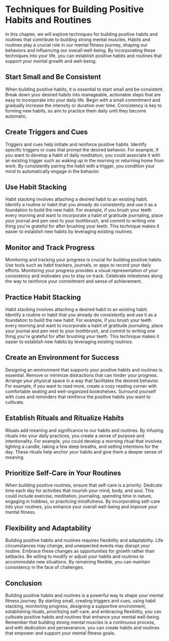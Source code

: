 Techniques for Building Positive Habits and Routines
===============================================================

In this chapter, we will explore techniques for building positive habits and routines that contribute to building strong mental muscles. Habits and routines play a crucial role in our mental fitness journey, shaping our behaviors and influencing our overall well-being. By incorporating these techniques into your life, you can establish positive habits and routines that support your mental growth and well-being.

Start Small and Be Consistent
-----------------------------

When building positive habits, it is essential to start small and be consistent. Break down your desired habits into manageable, actionable steps that are easy to incorporate into your daily life. Begin with a small commitment and gradually increase the intensity or duration over time. Consistency is key to forming new habits, so aim to practice them daily until they become automatic.

Create Triggers and Cues
------------------------

Triggers and cues help initiate and reinforce positive habits. Identify specific triggers or cues that prompt the desired behavior. For example, if you want to develop a habit of daily meditation, you could associate it with an existing trigger such as waking up in the morning or returning home from work. By consistently pairing the habit with a trigger, you condition your mind to automatically engage in the behavior.

Use Habit Stacking
------------------

Habit stacking involves attaching a desired habit to an existing habit. Identify a routine or habit that you already do consistently and use it as a foundation to build the new habit. For example, if you brush your teeth every morning and want to incorporate a habit of gratitude journaling, place your journal and pen next to your toothbrush, and commit to writing one thing you're grateful for after brushing your teeth. This technique makes it easier to establish new habits by leveraging existing routines.

Monitor and Track Progress
--------------------------

Monitoring and tracking your progress is crucial for building positive habits. Use tools such as habit trackers, journals, or apps to record your daily efforts. Monitoring your progress provides a visual representation of your consistency and motivates you to stay on track. Celebrate milestones along the way to reinforce your commitment and sense of achievement.

Practice Habit Stacking
-----------------------

Habit stacking involves attaching a desired habit to an existing habit. Identify a routine or habit that you already do consistently and use it as a foundation to build the new habit. For example, if you brush your teeth every morning and want to incorporate a habit of gratitude journaling, place your journal and pen next to your toothbrush, and commit to writing one thing you're grateful for after brushing your teeth. This technique makes it easier to establish new habits by leveraging existing routines.

Create an Environment for Success
---------------------------------

Designing an environment that supports your positive habits and routines is essential. Remove or minimize distractions that can hinder your progress. Arrange your physical space in a way that facilitates the desired behavior. For example, if you want to read more, create a cozy reading corner with comfortable seating and well-organized bookshelves. Surround yourself with cues and reminders that reinforce the positive habits you want to cultivate.

Establish Rituals and Ritualize Habits
--------------------------------------

Rituals add meaning and significance to our habits and routines. By infusing rituals into your daily practices, you create a sense of purpose and intentionality. For example, you could develop a morning ritual that involves lighting a candle, taking a few deep breaths, and setting intentions for the day. These rituals help anchor your habits and give them a deeper sense of meaning.

Prioritize Self-Care in Your Routines
-------------------------------------

When building positive routines, ensure that self-care is a priority. Dedicate time each day for activities that nourish your mind, body, and soul. This could include exercise, meditation, journaling, spending time in nature, engaging in hobbies, or practicing mindfulness. By incorporating self-care into your routines, you enhance your overall well-being and improve your mental fitness.

Flexibility and Adaptability
----------------------------

Building positive habits and routines requires flexibility and adaptability. Life circumstances may change, and unexpected events may disrupt your routine. Embrace these changes as opportunities for growth rather than setbacks. Be willing to modify or adjust your habits and routines to accommodate new situations. By remaining flexible, you can maintain consistency in the face of challenges.

Conclusion
----------

Building positive habits and routines is a powerful way to shape your mental fitness journey. By starting small, creating triggers and cues, using habit stacking, monitoring progress, designing a supportive environment, establishing rituals, prioritizing self-care, and embracing flexibility, you can cultivate positive habits and routines that enhance your mental well-being. Remember that building strong mental muscles is a continuous process, and with dedication and perseverance, you can create habits and routines that empower and support your mental fitness goals.
